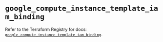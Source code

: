 # `google_compute_instance_template_iam_binding`

Refer to the Terraform Registry for docs: [`google_compute_instance_template_iam_binding`](https://registry.terraform.io/providers/hashicorp/google/6.24.0/docs/resources/compute_instance_template_iam_binding).
